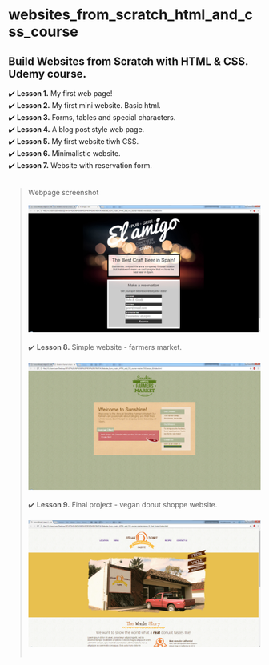 # websites_from_scratch_html_and_css_course
## Build Websites from Scratch with HTML &amp; CSS. Udemy course.

:heavy_check_mark: **Lesson 1.** My first web page!  
:heavy_check_mark: **Lesson 2.** My first mini website. Basic html.  
:heavy_check_mark: **Lesson 3.** Forms, tables and special characters.  
:heavy_check_mark: **Lesson 4.** A blog post style web page.  
:heavy_check_mark: **Lesson 5.** My first website tiwh CSS.  
:heavy_check_mark: **Lesson 6.** Minimalistic website.  
:heavy_check_mark: **Lesson 7.** Website with reservation form.    <br/><br/>
> Webpage screenshot 
<br/><br/>
![screenshot of the project from lesson 7](img_final_scrn/lesson_7.jpg)    <br/><br/>
:heavy_check_mark: **Lesson 8.** Simple website - farmers market.    <br/><br/>
![screenshot of the project from lesson 8](img_final_scrn/lesson_8.jpg)    <br/><br/>
:heavy_check_mark: **Lesson 9.** Final project - vegan donut shoppe website.    <br/><br/>
![screenshot of the project from lesson 9](img_final_scrn/lesson_9_final.jpg)    <br/><br/>
